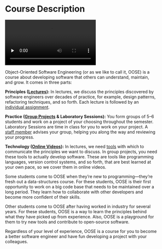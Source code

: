 # Course Description

<video src="https://archive.org/download/jhu-oose/welcome-to-oose.mp4" controls preload="none"></video>

Object-Oriented Software Engineering (or as we like to call it, OOSE) is a course about developing software that others can understand, maintain, and grow. It comes in three parts:

**Principles ([Lectures](/#lectures)):** In lectures, we discuss the principles discovered by software engineers over decades of practice, for example, design patterns, refactoring techniques, and so forth. Each lecture is followed by an [individual assignment](/#individual-assignments).

**Practice ([Group Projects](/group-projects) & Laboratory Sessions):** You form groups of 5–6 students and work on a project of your choosing throughout the semester. Laboratory Sessions are time in class for you to work on your project. A [staff member](/staff#group-advisors) advises your group, helping you along the way and reviewing your progress.

**Technology ([Online Videos](/#course-material)):** In lectures, we need [tools](/toolbox) with which to communicate the principles we want to discuss. In group projects, you need these tools to actually develop software. These are tools like programming languages, version control systems, and so forth, that are best learned at your own pace, so we cover them in online videos.

Some students come to OOSE when they’re new to programming—they’re fresh out a data-structures course. For these students, OOSE is their first opportunity to work on a big code base that needs to be maintained over a long period. They learn how to collaborate with other developers and become more confident of their skills.

Other students come to OOSE after having worked in industry for several years. For these students, OOSE is a way to learn the principles behind what they have picked up from experience. Also, OOSE is a playground for them to try new tools and contribute to open-source software.

Regardless of your level of experience, OOSE is a course for you to become a better software engineer and have fun developing a project with your colleagues.
